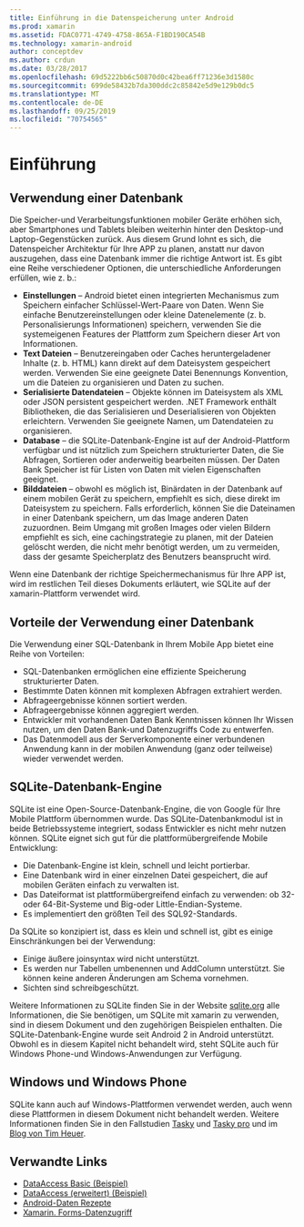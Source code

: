 ```yaml
---
title: Einführung in die Datenspeicherung unter Android
ms.prod: xamarin
ms.assetid: FDAC0771-4749-4758-865A-F1BD190CA54B
ms.technology: xamarin-android
author: conceptdev
ms.author: crdun
ms.date: 03/28/2017
ms.openlocfilehash: 69d5222bb6c50870d0c42bea6ff71236e3d1580c
ms.sourcegitcommit: 699de58432b7da300ddc2c85842e5d9e129b0dc5
ms.translationtype: MT
ms.contentlocale: de-DE
ms.lasthandoff: 09/25/2019
ms.locfileid: "70754565"
---
```

# <a name="introduction"></a>Einführung

## <a name="when-to-use-a-database"></a>Verwendung einer Datenbank

Die Speicher-und Verarbeitungsfunktionen mobiler Geräte erhöhen sich, aber Smartphones und Tablets bleiben weiterhin hinter den Desktop-und Laptop-Gegenstücken zurück. Aus diesem Grund lohnt es sich, die Datenspeicher Architektur für Ihre APP zu planen, anstatt nur davon auszugehen, dass eine Datenbank immer die richtige Antwort ist. Es gibt eine Reihe verschiedener Optionen, die unterschiedliche Anforderungen erfüllen, wie z. b.:

- **Einstellungen** – Android bietet einen integrierten Mechanismus zum Speichern einfacher Schlüssel-Wert-Paare von Daten. Wenn Sie einfache Benutzereinstellungen oder kleine Datenelemente (z. b. Personalisierungs Informationen) speichern, verwenden Sie die systemeigenen Features der Plattform zum Speichern dieser Art von Informationen.
- **Text Dateien** – Benutzereingaben oder Caches heruntergeladener Inhalte (z. b. HTML) kann direkt auf dem Dateisystem gespeichert werden. Verwenden Sie eine geeignete Datei Benennungs Konvention, um die Dateien zu organisieren und Daten zu suchen.
- **Serialisierte Datendateien** – Objekte können im Dateisystem als XML oder JSON persistent gespeichert werden. .NET Framework enthält Bibliotheken, die das Serialisieren und Deserialisieren von Objekten erleichtern. Verwenden Sie geeignete Namen, um Datendateien zu organisieren.
- **Database** – die SQLite-Datenbank-Engine ist auf der Android-Plattform verfügbar und ist nützlich zum Speichern strukturierter Daten, die Sie Abfragen, Sortieren oder anderweitig bearbeiten müssen. Der Daten Bank Speicher ist für Listen von Daten mit vielen Eigenschaften geeignet.
- **Bilddateien** – obwohl es möglich ist, Binärdaten in der Datenbank auf einem mobilen Gerät zu speichern, empfiehlt es sich, diese direkt im Dateisystem zu speichern. Falls erforderlich, können Sie die Dateinamen in einer Datenbank speichern, um das Image anderen Daten zuzuordnen. Beim Umgang mit großen Images oder vielen Bildern empfiehlt es sich, eine cachingstrategie zu planen, mit der Dateien gelöscht werden, die nicht mehr benötigt werden, um zu vermeiden, dass der gesamte Speicherplatz des Benutzers beansprucht wird.

Wenn eine Datenbank der richtige Speichermechanismus für Ihre APP ist, wird im restlichen Teil dieses Dokuments erläutert, wie SQLite auf der xamarin-Plattform verwendet wird.

## <a name="advantages-of-using-a-database"></a>Vorteile der Verwendung einer Datenbank

Die Verwendung einer SQL-Datenbank in Ihrem Mobile App bietet eine Reihe von Vorteilen:

- SQL-Datenbanken ermöglichen eine effiziente Speicherung strukturierter Daten.
- Bestimmte Daten können mit komplexen Abfragen extrahiert werden.
- Abfrageergebnisse können sortiert werden.
- Abfrageergebnisse können aggregiert werden.
- Entwickler mit vorhandenen Daten Bank Kenntnissen können Ihr Wissen nutzen, um den Daten Bank-und Datenzugriffs Code zu entwerfen.
- Das Datenmodell aus der Serverkomponente einer verbundenen Anwendung kann in der mobilen Anwendung (ganz oder teilweise) wieder verwendet werden.

## <a name="sqlite-database-engine"></a>SQLite-Datenbank-Engine

SQLite ist eine Open-Source-Datenbank-Engine, die von Google für Ihre Mobile Plattform übernommen wurde. Das SQLite-Datenbankmodul ist in beide Betriebssysteme integriert, sodass Entwickler es nicht mehr nutzen können. SQLite eignet sich gut für die plattformübergreifende Mobile Entwicklung:

- Die Datenbank-Engine ist klein, schnell und leicht portierbar.
- Eine Datenbank wird in einer einzelnen Datei gespeichert, die auf mobilen Geräten einfach zu verwalten ist.
- Das Dateiformat ist plattformübergreifend einfach zu verwenden: ob 32-oder 64-Bit-Systeme und Big-oder Little-Endian-Systeme.
- Es implementiert den größten Teil des SQL92-Standards.

Da SQLite so konzipiert ist, dass es klein und schnell ist, gibt es einige Einschränkungen bei der Verwendung:

- Einige äußere joinsyntax wird nicht unterstützt.
- Es werden nur Tabellen umbenennen und AddColumn unterstützt. Sie können keine anderen Änderungen am Schema vornehmen.
- Sichten sind schreibgeschützt.

Weitere Informationen zu SQLite finden Sie in der Website [sqlite.org](http://SQLite.org) alle Informationen, die Sie benötigen, um SQLite mit xamarin zu verwenden, sind in diesem Dokument und den zugehörigen Beispielen enthalten. Die SQLite-Datenbank-Engine wurde seit Android 2 in Android unterstützt.
Obwohl es in diesem Kapitel nicht behandelt wird, steht SQLite auch für Windows Phone-und Windows-Anwendungen zur Verfügung.

## <a name="windows-and-windows-phone"></a>Windows und Windows Phone

SQLite kann auch auf Windows-Plattformen verwendet werden, auch wenn diese Plattformen in diesem Dokument nicht behandelt werden.
Weitere Informationen finden Sie in den Fallstudien [Tasky](~/cross-platform/app-fundamentals/building-cross-platform-applications/case-study-tasky.md) und [Tasky pro](~/cross-platform/app-fundamentals/building-cross-platform-applications/case-study-tasky.md) und im [Blog von Tim Heuer](http://timheuer.com/blog/archive/2012/06/28/seeding-your-metro-style-app-with-sqlite-database.aspx).

## <a name="related-links"></a>Verwandte Links

- [DataAccess Basic (Beispiel)](https://github.com/xamarin/mobile-samples/tree/master/DataAccess/Basic)
- [DataAccess (erweitert) (Beispiel)](https://github.com/xamarin/mobile-samples/tree/master/DataAccess/Advanced)
- [Android-Daten Rezepte](https://github.com/xamarin/recipes/tree/master/Recipes/android/data)
- [Xamarin. Forms-Datenzugriff](~/xamarin-forms/data-cloud/data/databases.md)
